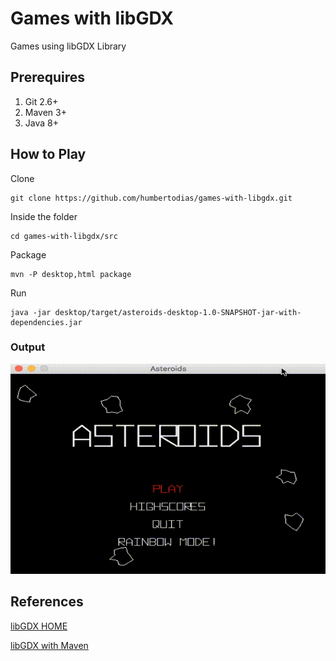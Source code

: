 # Games with libGDX

Games using libGDX Library


## Prerequires

1. Git 2.6+
2. Maven 3+
3. Java 8+


## How to Play

Clone

```
git clone https://github.com/humbertodias/games-with-libgdx.git
```

Inside the folder

```
cd games-with-libgdx/src
```

Package

```
mvn -P desktop,html package
```

Run

```
java -jar desktop/target/asteroids-desktop-1.0-SNAPSHOT-jar-with-dependencies.jar 
```

### Output
![Preview](doc/asteroids.gif)


## References

[libGDX HOME](https://libgdx.badlogicgames.com/)

[libGDX with Maven](https://github.com/libgdx/libgdx/wiki/Maven-integration)

